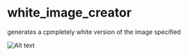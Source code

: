 # white_image_creator
 generates a cpmpletely white version of the image specified

![Alt text](white_image_creator\use.png)